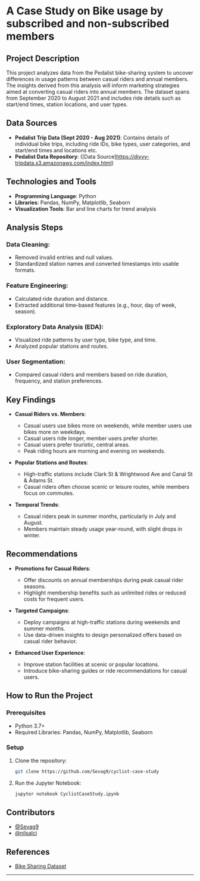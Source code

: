 # A Case Study on Bike usage by subscribed and non-subscribed members

## Project Description
This project analyzes data from the Pedalist bike-sharing system to uncover differences in usage patterns between casual riders and annual members. The insights derived from this analysis will inform marketing strategies aimed at converting casual riders into annual members. The dataset spans from September 2020 to August 2021 and includes ride details such as start/end times, station locations, and user types.

## Data Sources
- **Pedalist Trip Data (Sept 2020 - Aug 2021)**: Contains details of individual bike trips, including ride IDs, bike types, user categories, and start/end times and locations etc.
- **Pedalist Data Repository**: ([Data Source]https://divvy-tripdata.s3.amazonaws.com/index.html)

## Technologies and Tools
- **Programming Language**: Python
- **Libraries**: Pandas, NumPy, Matplotlib, Seaborn
- **Visualization Tools**: Bar and line charts for trend analysis

## Analysis Steps

### Data Cleaning:
- Removed invalid entries and null values.
- Standardized station names and converted timestamps into usable formats.

### Feature Engineering:
- Calculated ride duration and distance.
- Extracted additional time-based features (e.g., hour, day of week, season).

### Exploratory Data Analysis (EDA):
- Visualized ride patterns by user type, bike type, and time.
- Analyzed popular stations and routes.

### User Segmentation:
- Compared casual riders and members based on ride duration, frequency, and station preferences.

## Key Findings
- **Casual Riders vs. Members**:
  - Casual users use bikes more on weekends, while member users use bikes more on weekdays.
  - Casual users ride longer, member users prefer shorter.
  - Casual users prefer touristic, central areas.
  - Peak riding hours are morning and evening on weekends.

- **Popular Stations and Routes**:
  - High-traffic stations include Clark St & Wrightwood Ave and Canal St & Adams St.
  - Casual riders often choose scenic or leisure routes, while members focus on commutes.

- **Temporal Trends**:
  - Casual riders peak in summer months, particularly in July and August.
  - Members maintain steady usage year-round, with slight drops in winter.

## Recommendations
- **Promotions for Casual Riders**:
  - Offer discounts on annual memberships during peak casual rider seasons.
  - Highlight membership benefits such as unlimited rides or reduced costs for frequent users.

- **Targeted Campaigns**:
  - Deploy campaigns at high-traffic stations during weekends and summer months.
  - Use data-driven insights to design personalized offers based on casual rider behavior.

- **Enhanced User Experience**:
  - Improve station facilities at scenic or popular locations.
  - Introduce bike-sharing guides or ride recommendations for casual users.

## How to Run the Project

### Prerequisites
- Python 3.7+
- Required Libraries: Pandas, NumPy, Matplotlib, Seaborn

### Setup

1. Clone the repository:
   ```bash
   git clone https://github.com/Sevag9/cyclist-case-study
   ```
2. Run the Jupyter Notebook:
   ```bash
   jupyter notebook CyclistCaseStudy.ipynb
   ```
 
## Contributors

- [@Sevag9](https://github.com/Sevag9)
- [@nilsalci](https://github.com/nilsalci)

## References

- [Bike Sharing Dataset](https://divvy-tripdata.s3.amazonaws.com/index.html)
  
---
